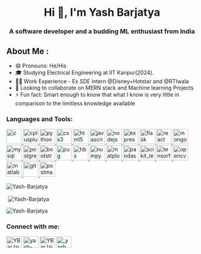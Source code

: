 <!--
**Yash-Barjatya/Yash-Barjatya** is a ✨ _special_ ✨ repository because its `README.md` (this file) appears on your GitHub profile.

Here are some ideas to get you started:

- 🔭 I’m currently working on ...


- 🤔 I’m looking for help with ...
- 💬 Ask me about ...
- 📫 How to reach me: ...
- 😄 Pronouns: ...
- ⚡ Fun fact: ...
-->
<h1 align="center">Hi 👋, I'm Yash Barjatya</h1>
<h3 align="center">A software developer and a budding ML enthusiast from India</h3>

## About Me :
- 😄 Pronouns: He/His
- 🎓 Studying Electrical Engineering at IIT Kanpur(2024).
- 👨‍💻 Work Experience - Ex SDE intern @Disney+Hotstar and @RTIwala
- 👯 Looking to collaborate on MERN stack and Machine learning Projects
- ⚡ Fun fact: Smart enough to know that what I know is very little in comparison to the limitless knowledge available
<!--
<p align="left"> <img src="https://komarev.com/ghpvc/?username=Yash-Barjatya&label=Profile%20views&color=0e75b6&style=flat" alt="Yash-Barjatya" /> </p>
-->

<h3 align="left">Languages and Tools:</h3>
<p align="left"> <a href="https://www.cprogramming.com/" target="_blank" rel="noreferrer">
                            <img src="https://upload.wikimedia.org/wikipedia/commons/1/18/C_Programming_Language.svg"
                                alt="c" width="40" height="40" />
                        </a>
                        <a href="https://www.w3schools.com/cpp/" target="_blank" rel="noreferrer">
                            <img src="https://upload.wikimedia.org/wikipedia/commons/1/18/ISO_C%2B%2B_Logo.svg"
                                alt="cplusplus" width="40" height="40" />
                        </a>
                        <a href="https://www.python.org" target="_blank" rel="noreferrer">
                            <img src="https://www.vectorlogo.zone/logos/python/python-icon.svg" alt="python" width="40"
                                height="40" />
                        </a>
                        <a href="https://www.w3schools.com/css/" target="_blank" rel="noreferrer">
                            <img src="https://www.vectorlogo.zone/logos/w3_css/w3_css-icon.svg" alt="css3" width="40"
                                height="40" />
                        </a>
                        <a href="https://www.w3.org/html/" target="_blank" rel="noreferrer">
                            <img src="https://www.vectorlogo.zone/logos/w3_html5/w3_html5-icon.svg" alt="html5"
                                width="40" height="40" />
                        </a>
                        <a href="https://developer.mozilla.org/en-US/docs/Web/JavaScript" target="_blank"
                            rel="noreferrer">
                            <img src="https://www.vectorlogo.zone/logos/javascript/javascript-icon.svg" alt="javascript"
                                width="40" height="40" />
                        </a>
                        <a href="https://nodejs.org" target="_blank" rel="noreferrer">
                            <img src="https://www.vectorlogo.zone/logos/nodejs/nodejs-icon.svg" alt="nodejs" width="40"
                                height="40" />
                        </a>
                        <a href="https://expressjs.org" target="_blank" rel="noreferrer">
                            <img src="https://www.vectorlogo.zone/logos/expressjs/expressjs-icon.svg" alt="expressjs"
                                width="40" height="40" />
                        </a>
                        <a href="https://flask.palletsprojects.com/" target="_blank" rel="noreferrer">
                            <img src="https://www.vectorlogo.zone/logos/pocoo_flask/pocoo_flask-icon.svg" alt="flask"
                                width="40" height="40" />
                        </a>
                        <a href="https://reactjs.org/" target="_blank" rel="noreferrer">
                            <img src="https://www.vectorlogo.zone/logos/reactjs/reactjs-icon.svg" alt="react" width="40"
                                height="40" />
                        </a>
                        <a href="https://www.mongodb.com/" target="_blank" rel="noreferrer">
                            <img src="https://www.vectorlogo.zone/logos/mongodb/mongodb-icon.svg" alt="mongodb"
                                width="40" height="40" />
                        </a>
                        <a href="https://www.mysql.com" target="_blank" rel="noreferrer">
                            <img src="https://www.vectorlogo.zone/logos/mysql/mysql-icon.svg" alt="mysql" width="40"
                                height="40" />
                        </a>
                        <a href="https://www.postgresql.org" target="_blank" rel="noreferrer">
                            <img src="https://www.vectorlogo.zone/logos/postgresql/postgresql-icon.svg" alt="postgresql"
                                width="40" height="40" />
                        </a>
                        <a href="https://getbootstrap.com" target="_blank" rel="noreferrer">
                            <img src="https://www.vectorlogo.zone/logos/getbootstrap/getbootstrap-icon.svg"
                                alt="bootstrap" width="40" height="40" />
                        </a>
                        <a href="https://pugjs.org" target="_blank" rel="noreferrer">
                            <img src="https://cdn.worldvectorlogo.com/logos/pug.svg" alt="pug" width="40" height="40" />
                        </a>
                        <a href="https://handlebarsjs.com/" target="_blank" rel="noreferrer">
                            <img src="https://cdn.worldvectorlogo.com/logos/handlebars-1.svg" alt="hbs" width="40"
                                height="40" />
                        </a>
                        <a href="https://numpy.org/" target="_blank" rel="noreferrer">
                            <img src="https://www.vectorlogo.zone/logos/numpy/numpy-icon.svg" alt="numpy" width="40"
                                height="40" />
                        </a>
                        <a href="https://matplotlib.org/" target="_blank" rel="noreferrer">
                            <img src="https://upload.wikimedia.org/wikipedia/commons/8/84/Matplotlib_icon.svg"
                                alt="matplotlib" width="40" height="40" />
                        </a>
                        <a href="https://pandas.pydata.org/" target="_blank" rel="noreferrer">
                            <img src="https://upload.wikimedia.org/wikipedia/commons/e/ed/Pandas_logo.svg" alt="pandas"
                                width="40" height="40" />
                        </a>
                        <a href="https://scikit-learn.org/" target="_blank" rel="noreferrer">
                            <img src="https://upload.wikimedia.org/wikipedia/commons/0/05/Scikit_learn_logo_small.svg"
                                alt="scikit_learn" width="40" height="40" />
                        </a>
                        <a href="https://www.tensorflow.org" target="_blank" rel="noreferrer">
                            <img src="https://www.vectorlogo.zone/logos/tensorflow/tensorflow-icon.svg" alt="tensorflow"
                                width="40" height="40" />
                        </a>
                        <a href="https://www.opencv.org" target="_blank" rel="noreferrer">
                            <img src="https://www.vectorlogo.zone/logos/opencv/opencv-icon.svg" alt="opencv" width="40"
                                height="40" />
                        </a>
                        <a href="https://www.mathworks.com/" target="_blank" rel="noreferrer">
                            <img src="https://upload.wikimedia.org/wikipedia/commons/2/21/Matlab_Logo.png" alt="matlab"
                                width="40" height="40" />
                        </a>
                        <a href="https://git-scm.com/" target="_blank" rel="noreferrer">
                            <img src="https://cdn.worldvectorlogo.com/logos/git-icon.svg" alt="git" width="40"
                                height="40" />
                        </a>
                        <a href="https://postman.com" target="_blank" rel="noreferrer">
                            <img src="https://www.vectorlogo.zone/logos/getpostman/getpostman-icon.svg" alt="postman"
                                width="40" height="40" />
                        </a>
</p>

<p><img align="center" src="https://github-readme-stats.vercel.app/api/top-langs?username=Yash-Barjatya&show_icons=true&locale=en&layout=compact" alt="Yash-Barjatya" /></p>
<p>&nbsp;<img align="center" src="https://github-readme-stats.vercel.app/api?username=Yash-Barjatya&show_icons=true&locale=en" alt="Yash-Barjatya" /></p>
<p><img align="center" src="https://github-readme-streak-stats.herokuapp.com/?user=Yash-Barjatya&" alt="Yash-Barjatya" /></p>

<h3 align="left">Connect with me:</h3>
<p align="left">
<a href="https://twitter.com/YBarJain" target="blank"><img align="center" src="https://raw.githubusercontent.com/rahuldkjain/github-profile-readme-generator/master/src/images/icons/Social/twitter.svg" alt="YBarJain" height="30" width="40" /></a>
<a href="https://linkedin.com/in/yash-barjatya" target="blank"><img align="center" src="https://raw.githubusercontent.com/rahuldkjain/github-profile-readme-generator/master/src/images/icons/Social/linked-in-alt.svg" alt="yash-barjatya" height="30" width="40" /></a>
<a href="https://fb.com/YBarJain" target="blank"><img align="center" src="https://raw.githubusercontent.com/rahuldkjain/github-profile-readme-generator/master/src/images/icons/Social/facebook.svg" alt="YBarJain" height="30" width="40" /></a>
<a href="https://instagram.com/__yash__barjatya" target="blank"><img align="center" src="https://raw.githubusercontent.com/rahuldkjain/github-profile-readme-generator/master/src/images/icons/Social/instagram.svg" alt="_yash_barjatya" height="30" width="40" /></a>
</p>
